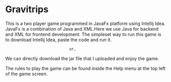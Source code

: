 # Gravitrips
This is a two player game programmed in JavaFx platform using Intellij Idea.
JavaFx is a combination of Java and XML.Here we use Java for backend and XML for frontend development.
The simpleset way to run this game is to download Intellij Idea, paste the code and run it.

                                or,
                                
We can directly download the jar file that I uploaded and enjoy the game.

The rules to play the game can be found inside the Help menu at the top left of the game screen.
